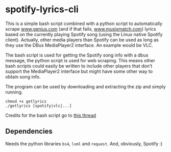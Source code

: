 # spotify-lyrics-cli

This is a simple bash script combined with a python script to automatically scrape www.genius.com (and if that fails, www.musixmatch.com) lyrics based on the currently playing Spotify song (using the Linux native Spotify client). Actually, other media players than Spotify can be used as long as they use the DBus MediaPlayer2 interface. An example would be VLC.

The bash script is used for getting the Spotify song info with a dbus message, the python script is used for web scraping. This means other bash scripts could easily be written to include other players that don't support the MediaPlayer2 interface but might have some other way to obtain song info.

The program can be used by downloading and extracting the zip and simply running.

```
chmod +x getlyrics
./getlyrics [spotify|vlc|...]
```
Credits for the bash script go to [this thread](https://gist.github.com/febuiles/1549991)

## Dependencies

Needs the python libraries `bs4`, `lxml` and `request`. And, obviously, Spotify :)
